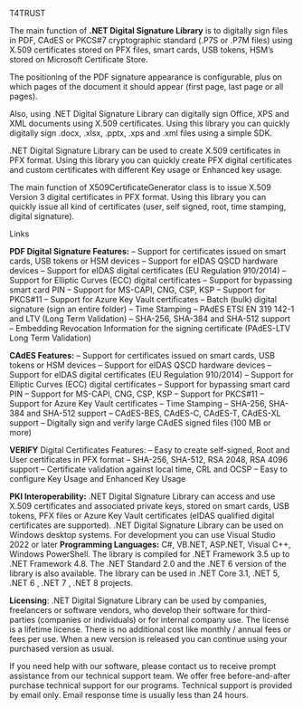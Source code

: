 T4TRUST

The main function of **.NET Digital Signature Library** is to digitally sign files in PDF, CAdES or PKCS#7 cryptographic standard (.P7S or .P7M files) using X.509 certificates stored on PFX files, smart cards, USB tokens, HSM’s stored on Microsoft Certificate Store.

The positioning of the PDF signature appearance is configurable, plus on which pages of the document it should appear (first page, last page or all pages).

Also, using .NET Digital Signature Library can digitally sign Office, XPS and XML documents using X.509 certificates. Using this library you can quickly digitally sign .docx, .xlsx, .pptx, .xps and .xml files using a simple SDK.

.NET Digital Signature Library can be used to create X.509 certificates in PFX format. Using this library you can quickly create PFX digital certificates and custom certificates with different Key usage or Enhanced key usage.

The main function of X509CertificateGenerator class is to issue X.509 Version 3 digital certificates in PFX format. Using this library you can quickly issue all kind of certificates (user, self signed, root, time stamping, digital signature).

Links

**PDF Digital Signature Features:**
– Support for certificates issued on smart cards, USB tokens or HSM devices
– Support for eIDAS QSCD hardware devices
– Support for eIDAS digital certificates (EU Regulation 910/2014)
– Support for Elliptic Curves (ECC) digital certificates
– Support for bypassing smart card PIN
– Support for MS-CAPI, CNG, CSP, KSP
– Support for PKCS#11
– Support for Azure Key Vault certificates
– Batch (bulk) digital signature (sign an entire folder)
– Time Stamping
– PAdES ETSI EN 319 142-1 and LTV (Long Term Validation)
– SHA-256, SHA-384 and SHA-512 support
– Embedding Revocation Information for the signing certificate (PAdES-LTV Long Term Validation)


**CAdES Features:**
– Support for certificates issued on smart cards, USB tokens or HSM devices
– Support for eIDAS QSCD hardware devices
– Support for eIDAS digital certificates (EU Regulation 910/2014)
– Support for Elliptic Curves (ECC) digital certificates
– Support for bypassing smart card PIN
– Support for MS-CAPI, CNG, CSP, KSP
– Support for PKCS#11
– Support for Azure Key Vault certificates
– Time Stamping
– SHA-256, SHA-384 and SHA-512 support
– CAdES-BES, CAdES-C, CAdES-T, CAdES-XL support
– Digitally sign and verify large CAdES signed files (100 MB or more)

**VERIFY**
Digital Certificates Features: 
– Easy to create self-signed, Root and User certificates in PFX format
– SHA-256, SHA-512, RSA 2048, RSA 4096 support
– Certificate validation against local time, CRL and OCSP
– Easy to configure Key Usage and Enhanced Key Usage

**PKI Interoperability:**
.NET Digital Signature Library can access and use X.509 certificates and associated private keys, stored on smart cards, USB tokens, PFX files or Azure Key Vault certificates (eIDAS qualified digital certificates are supported).
.NET Digital Signature Library can be used on Windows desktop systems. For development you can use Visual Studio 2022 or later
**Programming Languages:**
C#, VB.NET, ASP.NET, Visual C++, Windows PowerShell. The library is compiled for .NET Framework 3.5 up to .NET Framework 4.8. The .NET Standard 2.0 and the .NET 6 version of the library is also available. The library can be used in .NET Core 3.1, .NET 5, .NET 6 , .NET 7 , .NET 8 projects.

**Licensing**:
.NET Digital Signature Library can be used by companies, freelancers or software vendors, who develop their software for third-parties (companies or individuals) or for internal company use.
The license is a lifetime license. There is no additional cost like monthly / annual fees or fees per use. When a new version is released you can continue using your purchased version as usual.
 
If you need help with our software, please contact us to receive prompt assistance from our technical support team. We offer free before-and-after purchase technical support for our programs. Technical support is provided by email only. Email response time is usually less than 24 hours.

